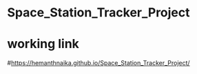 # Space_Station_Tracker_Project
# working link  
#https://hemanthnaika.github.io/Space_Station_Tracker_Project/
